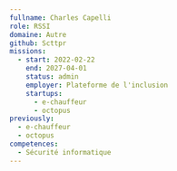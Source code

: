 ```yaml
---
fullname: Charles Capelli
role: RSSI
domaine: Autre
github: Scttpr
missions:
  - start: 2022-02-22
    end: 2027-04-01
    status: admin
    employer: Plateforme de l'inclusion
    startups:
      - e-chauffeur
      - octopus
previously:
  - e-chauffeur
  - octopus
competences:
  - Sécurité informatique
---
```

